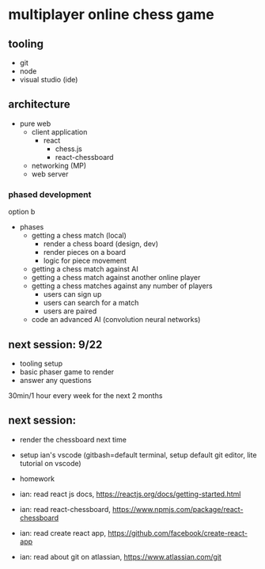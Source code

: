 # multiplayer online chess game

## tooling

- git
- node
- visual studio (ide)

## architecture

- pure web
    - client application
        - react
            - chess.js
            - react-chessboard
    - networking (MP)
    - web server


### phased development

option b

- phases
    - getting a chess match (local)
        - render a chess board (design, dev)
        - render pieces on a board
        - logic for piece movement
    - getting a chess match against AI
    - getting a chess match against another online player
    - getting a chess matches against any number of players
        - users can sign up
        - users can search for a match
        - users are paired
    - code an advanced AI (convolution neural networks)

## next session: 9/22

- tooling setup
- basic phaser game to render
- answer any questions

30min/1 hour every week for the next 2 months

## next session: 

- render the chessboard next time
- setup ian's vscode (gitbash=default terminal, setup default git editor, lite tutorial on vscode)

- homework
- ian: read react js docs, https://reactjs.org/docs/getting-started.html
- ian: read react-chessboard, https://www.npmjs.com/package/react-chessboard
- ian: read create react app, https://github.com/facebook/create-react-app
- ian: read about git on atlassian, https://www.atlassian.com/git
